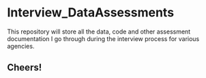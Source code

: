 # Interview_DataAssessments

This repository will store all the data, code and other assessment documentation I go through during the interview process for various agencies. 

## Cheers!
